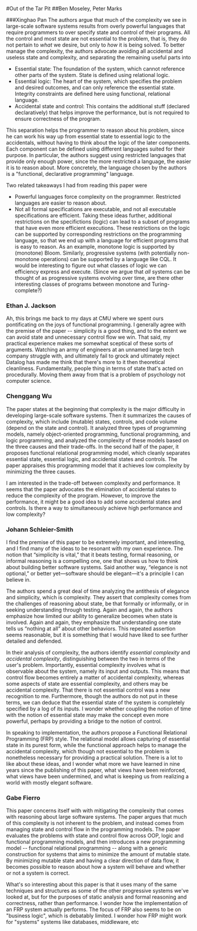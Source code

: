 #Out of the Tar Pit
##Ben Moseley, Peter Marks

###Xinghao Pan
The authors argue that much of the complexity we see in large-scale software systems results from overly powerful languages that require programmers to over specify state and control of their programs.
All the control and most state are not essential to the problem, that is, they do not pertain to *what* we desire, but only to *how* it is being solved.
To better manage the complexity, the authors advocate avoiding all accidental and useless state and complexity, and separating the remaining useful parts into
- Essential state: The foundation of the system, which cannot reference other parts of the system. State is defined using relational logic.
- Essential logic: The heart of the system, which specifies the problem and desired outcomes, and can only reference the essential state. Integrity constraints are defined here using functional, relational language.
- Accidental state and control: This contains the additional stuff (declared declaratively) that helps improve the performance, but is not required to ensure correctness of the program.

This separation helps the programmer to reason about his problem, since he can work his way up from essential state to essential logic to the accidentals, without having to think about the logic of the later components.
Each component can be defined using different languages suited for their purpose.
In particular, the authors suggest using restricted languages that provide only enough power, since the more restricted a language, the easier it is to reason about.
More concretely, the language chosen by the authors is a "functional, declarative programming" language.

Two related takeaways I had from reading this paper were
- Powerful languages force complexity on the programmer. Restricted languages are easier to reason about.
- Not all formal specifications are executable, and not all executable specifications are efficient.
Taking these ideas further, additional restrictions on the specifictions (logic) can lead to a subset of programs that have even more efficient executions.
These restrictions on the logic can be supported by corresponding restrictions on the programming language, so that we end up with a language for efficient programs that is easy to reason.
As an example, monotone logic is supported by (monotone) Bloom.
Similarly, progressive systems (with potentially non-monotone operations) can be supported by a language like CQL.
It would be interesting to figure out what classes of logic we can efficiency express and execute.
(Since we argue that *all* systems can be thought of as progressive systems evolving over time, are there other interesting classes of programs between monotone and Turing-complete?)

### Ethan J. Jackson

Ah, this brings me back to my days at CMU where we spent ours pontificating on
the joys of functional programming.  I generally agree with the premise of the
paper -- simplicity is a good thing, and to the extent we can avoid state and
unnecessary control flow we win.  That said, my practical experience makes me
somewhat sceptical of these sorts of arguments.   Watching an army of engineers
at an unnamed large tech company struggle with, and ultimately fail to grock
and ultimately reject Datalog has made me think that there's more to it then
theoretical cleanliness. Fundamentally, people thing in terms of state that's
acted on procedurally.  Moving them away from that is a problem of psychology
not computer science.

### Chenggang Wu

The paper states at the beginning that complexity is the major difficulty in developing large-scale software systems. Then it summarizes the causes of complexity, which include (mutable) states, controls, and code volume (depend on the state and control). It analyzed three types of programming models, namely object-oriented programming, functional programming, and logic programming, and analyzed the complexity of these models based on the three causes and their trade-offs. In the second half of the paper, it proposes functional relational programming model, which cleanly separates essential state, essential logic, and accidental states and controls. The paper appraises this programming model that it achieves low complexity by minimizing the three causes.

I am interested in the trade-off between complexity and performance. It seems that the paper advocates the elimination of accidental states to reduce the complexity of the program. However, to improve the performance, it might be a good idea to add some accidental states and controls. Is there a way to simultaneously achieve high performance and low complexity?


### Johann Schleier-Smith

I find the premise of this paper to be extremely important, and interesting, and I find many of the ideas to be resonant with my own experience. The notion that “simplicity is vital,” that it beats testing, formal reasoning, or informal reasoning is a compelling one, one that shows us how to think about building better software systems. Said another way, “elegance is not optional,” or better yet—software should be elegant—it's a principle I can believe in.

The authors spend a great deal of time analyzing the antithesis of elegance and simplicity, which is complexity. They assert that complexity comes from the challenges of reasoning about state, be that formally or informally, or in seeking understanding through testing. Again and again, the authors emphasize how limited our ability to generalize becomes when state is involved. Again and again, they emphasize that understanding one state tells us “nothing at all” about other behaviors. This repeated assertion seems reasonable, but it is something that I would have liked to see further detailed and defended.

In their analysis of complexity, the authors identify *essential complexity* and *accidental complexity*, distinguishing between the two in terms of the user's problem. Importantly, essential complexity involves what is observable about the system, namely its input and outputs. This means that control flow becomes entirely a matter of accidental complexity, whereas some aspects of state are essential complexity, and others may be accidental complexity. That there is not essential control was a new recognition to me. Furthermore, though the authors do not put in these terms, we can deduce that the essential state of the system is completely specified by a log of its inputs. I wonder whether coupling the notion of time with the notion of essential state may make the concept even more powerful, perhaps by providing a bridge to the notion of control.

In speaking to implementation, the authors propose a Functional Relational Programming (FRP) style. The relational model allows capturing of essential state in its purest form, while the functional approach helps to manage the accidental complexity, which though not essential to the problem is nonetheless necessary for providing a practical solution. There is a lot to like about these ideas, and I wonder what more we have learned in nine years since the publishing of this paper, what views have been reinforced, what views have been undermined, and what is keeping us from realizing a world with mostly elegant software.

### Gabe Fierro

This paper concerns itself with with mitigating the complexity that comes with reasoning about large software systems. The paper
argues that much of this complexity is not inherent to the problem, and instead comes from managing state and control flow
in the programming models. The paper evaluates the problems with state and control flow across OOP, logic and functional
programming models, and then introduces a new programming model -- functional relational programming -- along with a generic
construction for systems that aims to minimize the amount of mutable state. By minimizing mutable state and having a clear
direction of data flow, it becomes possible to reason about how a system will behave and whether or not a system is correct.

What's so interesting about this paper is that it uses many of the same techniques and structures as some of
the other progressive systems we've looked at, but for the purposes of static analysis and formal reasoning and correctness,
rather than performance. I wonder how the implementation of an FRP system actually performs. The focus of FRP also seems
to be on "business logic", which is debatably limited. I wonder how FRP might work for "systems" systems like databases,
middleware, etc

